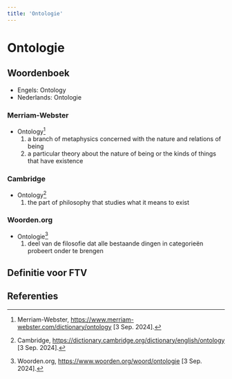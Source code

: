 ```yaml
---
title: 'Ontologie'
---
```


# Ontologie

## Woordenboek

- Engels: Ontology
- Nederlands: Ontologie

### Merriam-Webster

- Ontology[^1]
  1. a branch of metaphysics concerned with the nature and relations of being
  2. a particular theory about the nature of being or the kinds of things that have existence

### Cambridge

- Ontology[^2]
  1. the part of philosophy that studies what it means to exist

### Woorden.org

- Ontologie[^3]
  1. deel van de filosofie dat alle bestaande dingen in categorieën probeert onder te brengen

## Definitie voor FTV

## Referenties

[^1]: Merriam-Webster, https://www.merriam-webster.com/dictionary/ontology [3 Sep. 2024].
[^2]: Cambridge, https://dictionary.cambridge.org/dictionary/english/ontology [3 Sep. 2024].
[^3]: Woorden.org, https://www.woorden.org/woord/ontologie [3 Sep. 2024].
